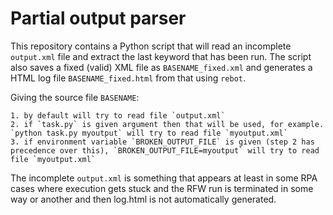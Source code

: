 # Partial output parser

This repository contains a Python script that will read an incomplete `output.xml` file and extract the last keyword that has been run.
The script also saves a fixed (valid) XML file as `BASENAME_fixed.xml` and generates a HTML log file `BASENAME_fixed.html` from that using `rebot`.

Giving the source file `BASENAME`:

    1. by default will try to read file `output.xml`
    2. if `task.py` is given argument then that will be used, for example. `python task.py myoutput` will try to read file `myoutput.xml`
    3. if environment variable `BROKEN_OUTPUT_FILE` is given (step 2 has precedence over this), `BROKEN_OUTPUT_FILE=myoutput` will try to read file `myoutput.xml`

The incomplete `output.xml` is something that appears at least in some RPA cases where execution gets stuck and the RFW run is terminated in some way or another and then log.html is not automatically generated.
